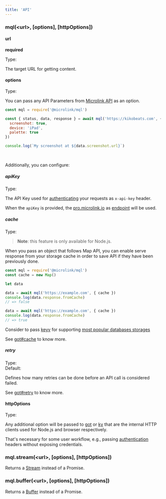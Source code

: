 ```yaml
---
title: 'API'
---
```


### mql(&lt;url&gt;, [options], [httpOptions])

<H4 titleize={false}>url</H4>

**required**<br/>

Type: <Type children='<string>'/>

The target URL for getting content.

<H4 titleize={false}>options</H4>

Type: <Type children='<object>'/>

You can pass any API Parameters from [Microlink API](/docs/api/getting-started/overview) as an option.

```js
const mql = require('@microlink/mql')

const { status, data, response } = await mql('https://kikobeats.com', {
  screenshot: true,
  device: 'iPad',
  palette: true
})

console.log(`My screenshot at ${data.screenshot.url}`)
```

<br/>

Additionally, you can configure:

<H5 titleize={false}>apiKey</H5>

Type: <Type children='<string>'/>

The API Key used for [authenticating](/docs/api/basics/authentication) your requests as `x-api-key` header.

When the `apiKey` is provided, the [pro.microlink.io](https://pro.microlink.io/) as [endpoint](/docs/api/basics/endpoint) will be used.

<H5 titleize={false}>cache</H5>

Type: <Type children='<object>'/>

> **Note**: this feature is only available for Node.js.

When you pass an object that follows Map API, you can enable serve response from your storage cache in order to save API if they have been previously done.

```js
const mql = require('@microlink/mql')
const cache = new Map()

let data

data = await mql('https://example.com', { cache })
console.log(data.response.fromCache)
// => false

data = await mql('https://example.com', { cache })
console.log(data.response.fromCache)
// => true
```

<Figcaption children='Caching feature is only available in the Node.js bundle.' />

Consider to pass [keyv](https://www.npmjs.com/package/keyv) for supporting [most popular databases storages](https://github.com/lukechilds/keyv#official-storage-adapters)

See [got#cache](https://www.npmjs.com/package/got#cache) to know more.

<H5 titleize={false}>retry</H5>

Type: <Type children='<number>'/><br/>
Default: <Type children='2'/>

Defines how many retries can be done before an API call is considered failed.

See [got#retry](https://www.npmjs.com/package/got#retry) to know more.

<H4 titleize={false}>httpOptions</H4>

Type: <Type children='<object>'/>

Any additional option will be passed to [got](https://ghub.io/got) or [ky](https://github.com/sindresorhus/ky) that are the internal HTTP clients used for Node.js and browser respectively.

That's necessary for some user workflow, e.g., passing [authentication](/docs/api/parameters/headers) headers without exposing credentials.

### mql.stream(&lt;url&gt;, [options], [httpOptions])

Returns a [Stream](https://nodejs.org/api/stream.html) instead of a Promise.

### mql.buffer(&lt;url&gt;, [options], [httpOptions])

Returns a [Buffer](https://nodejs.org/api/buffer.html) instead of a Promise.

